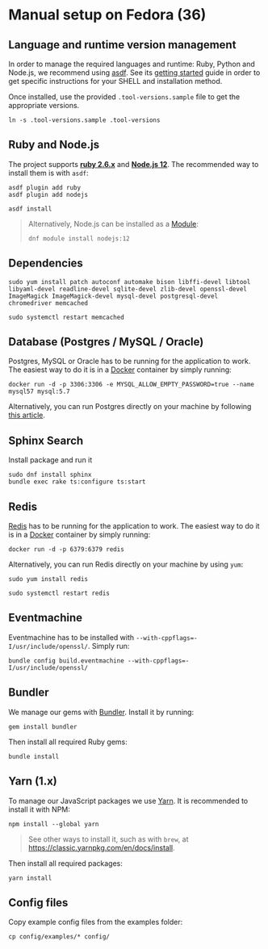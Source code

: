 # Manual setup on Fedora (36)

## Language and runtime version management

In order to manage the required languages and runtime: Ruby, Python and Node.js, we recommend using [asdf](https://asdf-vm.com/guide/introduction.html). See its [getting started](https://asdf-vm.com/guide/getting-started.html) guide in order to get specific instructions for your SHELL and installation method.

Once installed, use the provided `.tool-versions.sample` file to get the appropriate versions.
```
ln -s .tool-versions.sample .tool-versions
```

## Ruby and Node.js

The project supports **[ruby 2.6.x](https://www.ruby-lang.org/en/downloads/)** and **[Node.js 12](https://nodejs.org/en/download/)**.
The recommended way to install them is with `asdf`:

```
asdf plugin add ruby
asdf plugin add nodejs

asdf install
```

> Alternatively, Node.js can be installed as a [Module](https://developer.fedoraproject.org/tech/languages/nodejs/nodejs.html):
> ```
> dnf module install nodejs:12
> ```

## Dependencies

```
sudo yum install patch autoconf automake bison libffi-devel libtool libyaml-devel readline-devel sqlite-devel zlib-devel openssl-devel ImageMagick ImageMagick-devel mysql-devel postgresql-devel chromedriver memcached

sudo systemctl restart memcached
```

## Database (Postgres / MySQL / Oracle)

Postgres, MySQL or Oracle has to be running for the application to work. The easiest way to do it is in a [Docker](https://www.docker.com/) container by simply running:

```
docker run -d -p 3306:3306 -e MYSQL_ALLOW_EMPTY_PASSWORD=true --name mysql57 mysql:5.7
```

Alternatively, you can run Postgres directly on your machine by following [this article](https://developer.fedoraproject.org/tech/database/postgresql/about.html).

## Sphinx Search

Install package and run it

```
sudo dnf install sphinx
bundle exec rake ts:configure ts:start
```

## Redis

[Redis](https://redis.io) has to be running for the application to work. The easiest way to do it is in a [Docker](https://www.docker.com/) container by simply running:

```
docker run -d -p 6379:6379 redis
```

Alternatively, you can run Redis directly on your machine by using `yum`:

```
sudo yum install redis

sudo systemctl restart redis
```

## Eventmachine

Eventmachine has to be installed with `--with-cppflags=-I/usr/include/openssl/`. Simply run:

```
bundle config build.eventmachine --with-cppflags=-I/usr/include/openssl/
```

## Bundler
We manage our gems with [Bundler](https://bundler.io/). Install it by running:

```
gem install bundler
```

Then install all required Ruby gems:

```
bundle install
```

## Yarn (1.x)

To manage our JavaScript packages we use [Yarn](https://yarnpkg.com/). It is recommended to install it with NPM:
```
npm install --global yarn
```

> See other ways to install it, such as with `brew`, at https://classic.yarnpkg.com/en/docs/install.

Then install all required packages:

```
yarn install
```

## Config files

Copy example config files from the examples folder:

```
cp config/examples/* config/
```
